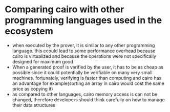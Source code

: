 # Comparing cairo with other programming languages used in the ecosystem

- when executed by the prover, it is similar to any other programming language. this ccould lead to some performance overhead because cairo is virtualized and because the operations were not specifically designed for maximum good
- When a generated proof is verified by the user, it has to be as cheap as possible since it could potentially be verifiable on many very small machines. fortunately, verifying is faster than computing and cairo has an advantage for example(sorting an array in cairo would cost the same price as copying it)
- as compared to other languages, cairo memory access is can not be changed, therefore developers should think carefully on how to manage their data structures
